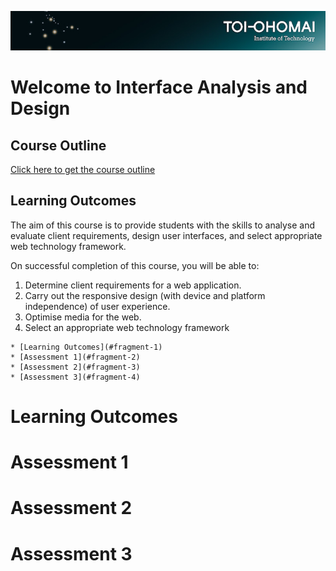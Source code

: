 ![Toi Ohomai Banner](./images/800x100_Banners_Teal_Logo.jpg)

# Welcome to Interface Analysis and Design

## Course Outline

[Click here to get the course outline](https://drive.google.com/a/g.toiohomai.ac.nz/file/d/15IOW7jRFHIs11rE0RyqA9SlH_5ItaqPN/view?usp=sharing)

## Learning Outcomes

The aim of this course is to provide students with the skills to analyse and evaluate client requirements, design user interfaces, and select appropriate web technology framework.

On successful completion of this course, you will be able to:

1. Determine client requirements for a web application.
2. Carry out the responsive design (with device and platform independence) of user experience.
3. Optimise media for the web.
4. Select an appropriate web technology framework

<div class="enhanceable_content tabs" mardown="1">

    * [Learning Outcomes](#fragment-1)
    * [Assessment 1](#fragment-2)
    * [Assessment 2](#fragment-3)
    * [Assessment 3](#fragment-4)

</div>

<div id="fragment-1" markdown="1">

# Learning Outcomes

</div>

<div id="fragment-2" markdown="1">

# Assessment 1

</div>

<div id="fragment-3" markdown="1">

# Assessment 2

</div>

<div id="fragment-4" markdown="1">

# Assessment 3

</div>
